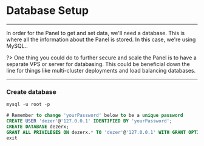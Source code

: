 # Database Setup

---

In order for the Panel to get and set data, we'll need a database.
This is where all the information about the Panel is stored.
In this case, we're using MySQL..

?>
One thing you could do to further secure and scale the Panel is to have a
separate VPS or server for databasing. This could be beneficial down the
line for things like multi-cluster deployments and load balancing databases.

---

### Create database

```sql
mysql -u root -p

# Remember to change 'yourPassword' below to be a unique password
CREATE USER 'dezer'@'127.0.0.1' IDENTIFIED BY 'yourPassword';
CREATE DATABASE dezerx;
GRANT ALL PRIVILEGES ON dezerx.* TO 'dezer'@'127.0.0.1' WITH GRANT OPTION;
exit
```
